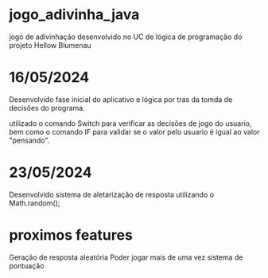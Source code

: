 # jogo_adivinha_java
jogo de adivinhação desenvolvido no UC de lógica de programação do projeto Hellow Blumenau

# 16/05/2024

Desenvolvido fase inicial do aplicativo e lógica por tras da tomda de decisões do programa.

utilizado o comando Switch para verificar as decisões de jogo do usuario, bem como o comando IF
para validar se o valor pelo usuario é igual ao valor "pensando".

# 23/05/2024

Desenvolvido sistema de aletarização de resposta utilizando o Math.random();

 # proximos features


Geração de resposta aleatória 
Poder jogar mais de uma vez
sistema de pontuação